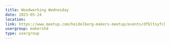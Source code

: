 ```yaml
---
title: Woodworking Wednesday
date: 2023-05-24
location: 
link: https://www.meetup.com/heidelberg-makers-meetup/events/dfbltsyfchbgc/
usergroup: makershd
type: usergroup
---
```

